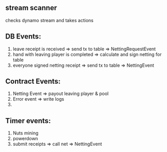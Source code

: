 ## stream scanner

checks dynamo stream and takes actions

## DB Events:

1. leave receipt is received => send tx to table => NettingRequestEvent
2. hand with leaving player is completed => calculate and sign netting for table
3. everyone signed netting receipt => send tx to table => NettingEvent

## Contract Events:

1. Netting Event => payout leaving player & pool
2. Error event => write logs
3. 

## Timer events:

1. Nuts mining
2. powerdown 
3. submit receipts => call net => NettingEvent


